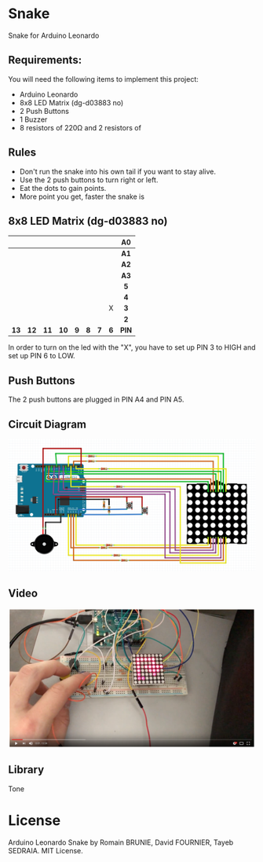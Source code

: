 # Snake
Snake for Arduino Leonardo

## Requirements:
You will need the following items to implement this project:
- Arduino Leonardo
- 8x8 LED Matrix (dg-d03883 no)
- 2 Push Buttons
- 1 Buzzer
- 8 resistors of 220Ω and 2 resistors of 

## Rules

- Don't run the snake into his own tail if you want to stay alive.
- Use the 2 push buttons to turn right or left.
- Eat the dots to gain points.
- More point you get, faster the snake is

## 8x8 LED Matrix (dg-d03883 no)

|    |    |    |    |    |    |    |    | **A0** |
|:--:|:--:|:--:|:--:|:--:|:--:|:--:|:--:|:--:|
|    |    |    |    |    |    |    |    | **A1** |
|    |    |    |    |    |    |    |    | **A2** |
|    |    |    |    |    |    |    |    | **A3** |
|    |    |    |    |    |    |    |    | **5** |
|    |    |    |    |    |    |    |    | **4** |
|    |    |    |    |    |    |    |  X  | **3** |
|    |    |    |    |    |    |    |    | **2** |
| **13** | **12** | **11** | **10** | **9**  | **8**  | **7**  | **6**  | **PIN** |

In order to turn on the led with the "X", you have to set up PIN 3 to HIGH and set up PIN 6 to LOW.

## Push Buttons

The 2 push buttons are plugged in PIN A4 and PIN A5.



## Circuit Diagram

![Snake](https://github.com/rombiddle/SnakeArduinoLeonardo/blob/master/29830725_10208761236147876_843359766_o.png?raw=true "Snake")

## Video

[![Snake](https://github.com/rombiddle/SnakeArduinoLeonardo/blob/master/29883488_10208761250068224_692720117_o.png?raw=true)](https://www.youtube.com/watch?v=Qi7nh-p-SI8 "Snake")

## Library

Tone

# License

Arduino Leonardo Snake by Romain BRUNIE, David FOURNIER, Tayeb SEDRAIA.
MIT License.
